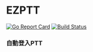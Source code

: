 # EZPTT
[![Go Report Card](https://goreportcard.com/badge/github.com/DoubleChuang/EZPTT)](https://goreportcard.com/report/github.com/DoubleChuang/EZPTT)
[![Build Status](https://travis-ci.org/DoubleChuang/EZPTT.svg?branch=master)](https://travis-ci.org/DoubleChuang/EZPTT)
### 自動登入PTT
